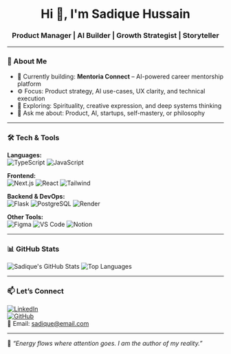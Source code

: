 <h1 align="center">Hi 👋, I'm Sadique Hussain</h1>
<h3 align="center">Product Manager | AI Builder | Growth Strategist | Storyteller</h3>

---

### 🧠 About Me

- 🔭 Currently building: **Mentoria Connect** – AI-powered career mentorship platform
- ⚙️ Focus: Product strategy, AI use-cases, UX clarity, and technical execution
- 🌿 Exploring: Spirituality, creative expression, and deep systems thinking
- 💬 Ask me about: Product, AI, startups, self-mastery, or philosophy

---

### 🛠️ Tech & Tools

**Languages:**  
![TypeScript](https://img.shields.io/badge/TypeScript-3178C6?logo=typescript&logoColor=white) ![JavaScript](https://img.shields.io/badge/JavaScript-F7DF1E?logo=javascript&logoColor=black)

**Frontend:**  
![Next.js](https://img.shields.io/badge/Next.js-black?logo=next.js) ![React](https://img.shields.io/badge/React-20232A?logo=react&logoColor=61DAFB) ![Tailwind](https://img.shields.io/badge/TailwindCSS-38B2AC?logo=tailwind-css&logoColor=white)

**Backend & DevOps:**  
![Flask](https://img.shields.io/badge/Flask-000?logo=flask&logoColor=white) ![PostgreSQL](https://img.shields.io/badge/PostgreSQL-4169E1?logo=postgresql&logoColor=white) ![Render](https://img.shields.io/badge/Render-00979D?logo=render&logoColor=white)

**Other Tools:**  
![Figma](https://img.shields.io/badge/Figma-F24E1E?logo=figma&logoColor=white) ![VS Code](https://img.shields.io/badge/VSCode-007ACC?logo=visual-studio-code&logoColor=white) ![Notion](https://img.shields.io/badge/Notion-black?logo=notion&logoColor=white)

---

### 📊 GitHub Stats

![Sadique's GitHub Stats](https://github-readme-stats.vercel.app/api?username=sadique-xo&show_icons=true&theme=radical)
![Top Languages](https://github-readme-stats.vercel.app/api/top-langs/?username=sadique-xo&layout=compact&theme=radical)

---

### 📫 Let’s Connect

[![LinkedIn](https://img.shields.io/badge/LinkedIn-blue?logo=linkedin&logoColor=white)](https://linkedin.com/in/sadiquexo)  
[![GitHub](https://img.shields.io/badge/GitHub-000?logo=github&logoColor=white)](https://github.com/sadique-xo)  
📩 Email: sadique@email.com

---

🧘 *“Energy flows where attention goes. I am the author of my reality.”*
